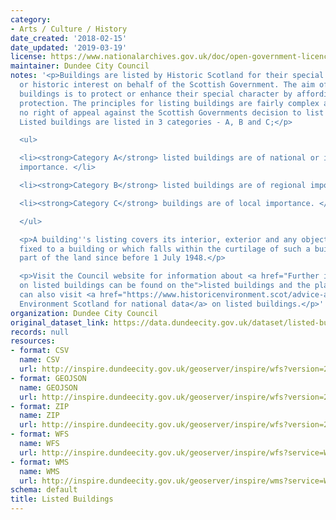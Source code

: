 ```yaml
---
category:
- Arts / Culture / History
date_created: '2018-02-15'
date_updated: '2019-03-19'
license: https://www.nationalarchives.gov.uk/doc/open-government-licence/version/3/
maintainer: Dundee City Council
notes: '<p>Buildings are listed by Historic Scotland for their special architectural
  or historic interest on behalf of the Scottish Government. The aim of listing such
  buildings is to protect or enhance their special character by affording them statutory
  protection. The principles for listing buildings are fairly complex and there is
  no right of appeal against the Scottish Governments decision to list a property.
  Listed buildings are listed in 3 categories - A, B and C;</p>

  <ul>

  <li><strong>Category A</strong> listed buildings are of national or international
  importance. </li>

  <li><strong>Category B</strong> listed buildings are of regional importance. </li>

  <li><strong>Category C</strong> buildings are of local importance. </li>

  </ul>

  <p>A building''s listing covers its interior, exterior and any object or structure
  fixed to a building or which falls within the curtilage of such a building, forming
  part of the land since before 1 July 1948.</p>

  <p>Visit the Council website for information about <a href="Further information
  on listed buildings can be found on the">listed buildings and the planning process</a>.  You
  can also visit <a href="https://www.historicenvironment.scot/advice-and-support/listing-scheduling-and-designations/listed-buildings/search-for-a-listed-building/">Historic
  Environment Scotland for national data</a> on listed buildings.</p>'
organization: Dundee City Council
original_dataset_link: https://data.dundeecity.gov.uk/dataset/listed-buildings
records: null
resources:
- format: CSV
  name: CSV
  url: http://inspire.dundeecity.gov.uk/geoserver/inspire/wfs?version=2.0.0&service=wfs&request=GetFeature&typeName=inspire:LISTEDBUILDINGS&outputFormat=csv
- format: GEOJSON
  name: GEOJSON
  url: http://inspire.dundeecity.gov.uk/geoserver/inspire/wfs?version=2.0.0&service=wfs&request=GetFeature&typeName=inspire:LISTEDBUILDINGS&outputFormat=application/json&srsName=EPSG:4326
- format: ZIP
  name: ZIP
  url: http://inspire.dundeecity.gov.uk/geoserver/inspire/wfs?version=2.0.0&service=wfs&request=GetFeature&typeName=inspire:LISTEDBUILDINGS&outputFormat=SHAPE-ZIP
- format: WFS
  name: WFS
  url: http://inspire.dundeecity.gov.uk/geoserver/inspire/wfs?service=WFS&version=2.0.0&request=getCapabilities
- format: WMS
  name: WMS
  url: http://inspire.dundeecity.gov.uk/geoserver/inspire/wms?service=Wms&version=1.3.0&request=getCapabilities
schema: default
title: Listed Buildings
---
```

